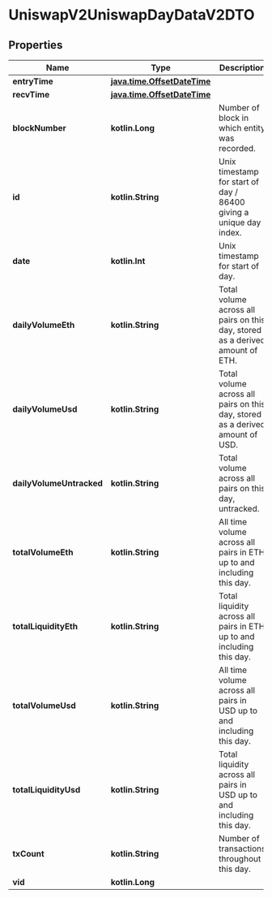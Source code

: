 
# UniswapV2UniswapDayDataV2DTO

## Properties
Name | Type | Description | Notes
------------ | ------------- | ------------- | -------------
**entryTime** | [**java.time.OffsetDateTime**](java.time.OffsetDateTime.md) |  |  [optional]
**recvTime** | [**java.time.OffsetDateTime**](java.time.OffsetDateTime.md) |  |  [optional]
**blockNumber** | **kotlin.Long** | Number of block in which entity was recorded. |  [optional]
**id** | **kotlin.String** | Unix timestamp for start of day / 86400 giving a unique day index. |  [optional]
**date** | **kotlin.Int** | Unix timestamp for start of day. |  [optional]
**dailyVolumeEth** | **kotlin.String** | Total volume across all pairs on this day, stored as a derived amount of ETH. |  [optional]
**dailyVolumeUsd** | **kotlin.String** | Total volume across all pairs on this day, stored as a derived amount of USD. |  [optional]
**dailyVolumeUntracked** | **kotlin.String** | Total volume across all pairs on this day, untracked. |  [optional]
**totalVolumeEth** | **kotlin.String** | All time volume across all pairs in ETH up to and including this day. |  [optional]
**totalLiquidityEth** | **kotlin.String** | Total liquidity across all pairs in ETH up to and including this day. |  [optional]
**totalVolumeUsd** | **kotlin.String** | All time volume across all pairs in USD up to and including this day. |  [optional]
**totalLiquidityUsd** | **kotlin.String** | Total liquidity across all pairs in USD up to and including this day. |  [optional]
**txCount** | **kotlin.String** | Number of transactions throughout this day. |  [optional]
**vid** | **kotlin.Long** |  |  [optional]



